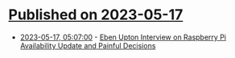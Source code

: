 # [Published on 2023-05-17](index.md)

* [2023-05-17, 05:07:00](https://soylentnews.org/article.pl?sid=23/05/16/0246227&from=rss) - [Eben Upton Interview on Raspberry Pi Availability Update and Painful Decisions](https://soylentnews.org/article.pl?sid=23/05/16/0246227&from=rss)
